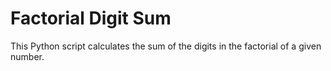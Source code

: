 # Factorial Digit Sum

This Python script calculates the sum of the digits in the factorial of a given number.
